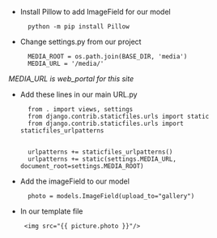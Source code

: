 - Install Pillow to add  ImageField for our model

        python -m pip install Pillow

- Change settings.py from our project

        MEDIA_ROOT = os.path.join(BASE_DIR, 'media')
        MEDIA_URL = '/media/'
   
 *MEDIA_URL is web_portal for this site*
   
- Add these lines in our main URL.py

        from . import views, settings
        from django.contrib.staticfiles.urls import static
        from django.contrib.staticfiles.urls import staticfiles_urlpatterns
 
 
        urlpatterns += staticfiles_urlpatterns()
        urlpatterns += static(settings.MEDIA_URL, document_root=settings.MEDIA_ROOT)
        
- Add the imageField to our model 

        photo = models.ImageField(upload_to="gallery")
        
 - In our template file
 
        <img src="{{ picture.photo }}"/>